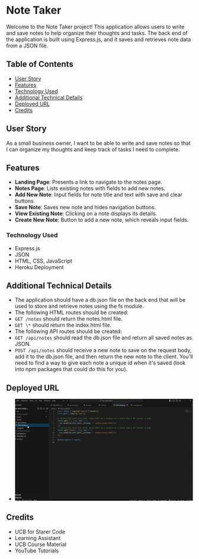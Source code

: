 # Note Taker

Welcome to the Note Taker project! This application allows users to write and save notes to help organize their thoughts and tasks. The back end of the application is built using Express.js, and it saves and retrieves note data from a JSON file.

## Table of Contents

- [User Story](#user-story)
- [Features](#features)
- [Technology Used](#technology-used)
- [Additional Technical Details](#additional-technical-details)
- [Deployed URL](#deployed-url)
- [Credits](#credits)

## User Story

As a small business owner, I want to be able to write and save notes so that I can organize my thoughts and keep track of tasks I need to complete.

## Features

- **Landing Page**: Presents a link to navigate to the notes page.
- **Notes Page**: Lists existing notes with fields to add new notes.
- **Add New Note**: Input fields for note title and text with save and clear buttons.
- **Save Note**: Saves new note and hides navigation buttons.
- **View Existing Note**: Clicking on a note displays its details.
- **Create New Note**: Button to add a new note, which reveals input fields.

### Technology Used

- Express.js
- JSON
- HTML, CSS, JavaScript
- Heroku Deployment

## Additional Technical Details

- The application should have a db.json file on the back end that will be used to store and retrieve notes using the fs module.
- The following HTML routes should be created:
- `GET /notes` should return the notes.html file.
- `GET \*` should return the index.html file.
- The following API routes should be created:
- `GET /api/notes` should read the db.json file and return all saved notes as JSON.
- `POST /api/notes` should receive a new note to save on the request body, add it to the db.json file, and then return the new note to the client. You'll need to find a way to give each note a unique id when it's saved (look into npm packages that could do this for you).

## Deployed URL

- [![demo](public/assets/Demo.gif)](public/assets/Demo.gif)

## Credits

- UCB for Starer Code
- Learning Assistant
- UCB Course Material
- YouTube Tutorials
